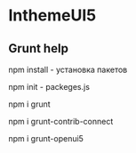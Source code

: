 # InthemeUI5

## Grunt help
npm install <pkg> - установка пакетов
  
npm init - packeges.js

npm i grunt

npm i grunt-contrib-connect

npm i grunt-openui5

